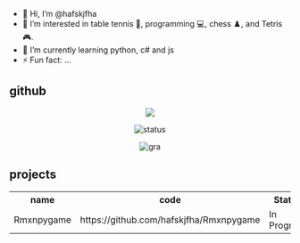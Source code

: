 - 👋 Hi, I’m @hafskjfha
- 👀 I’m interested in table tennis 🏓, programming 💻, chess ♟️, and Tetris 🎮.
- 🌱 I’m currently learning python, c# and js
- ⚡ Fun fact: ...

<!---
hafskjfha/hafskjfha is a ✨ special ✨ repository because its `README.md` (this file) appears on your GitHub profile.
You can click the Preview link to take a look at your changes.
--->

## github
<div align="center">
<a href="https://opgc.me/#/users/hafskjfha" target="_blank"><img src="https://prd-opgc-api.opgc.me/githubs/users/hafskjfha/tag/?theme=basic" /></a>   
    
![status](https://github-readme-stats.vercel.app/api?username=hafskjfha&show_icons=true&theme=white)


![gra](https://github-readme-activity-graph.vercel.app/graph?username=hafskjfha&bg_color=ffffff&color=3366ff&line=3366ff&point=3366ff&area=true&hide_border=true)

</div>


## projects

<table>
    <tr>
        <th>name</th>
        <th>code</th>
        <th>Status</th>
    </tr>
    <tr>
        <td>Rmxnpygame</td>
        <td>https://github.com/hafskjfha/Rmxnpygame</td>
        <td>In Progress</td>
    </tr>
</table>

